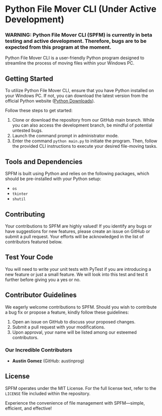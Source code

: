 # Python File Mover CLI (Under Active Development)
### WARNING: Python File Mover CLI (SPFM) is currently in beta testing and active development. Therefore, bugs are to be expected from this program at the moment.
Python File Mover CLI is a user-friendly Python program designed to streamline the process of moving files within your Windows PC.

## Getting Started

To utilize Python File Mover CLI, ensure that you have Python installed on your Windows PC. If not, you can download the latest version from the official Python website ([Python Downloads](https://www.python.org/downloads/)).

Follow these steps to get started:

1. Clone or download the repository from our GitHub main branch. While you can also access the development branch, be mindful of potential untested bugs.
2. Launch the command prompt in administrator mode.
3. Enter the command `python main.py` to initiate the program. Then, follow the provided CLI instructions to execute your desired file-moving tasks.

## Tools and Dependencies

SPFM is built using Python and relies on the following packages, which should be pre-installed with your Python setup:

- `os`
- `tkinter`
- `shutil`

## Contributing

Your contributions to SPFM are highly valued! If you identify any bugs or have suggestions for new features, please create an issue on GitHub or submit a pull request. Your efforts will be acknowledged in the list of contributors featured below.

## Test Your Code
You will need to write your unit tests with PyTest if you are introducing a new feature or just a small feature. We will look into this test and test it further before giving you a yes or no. 

## Contributor Guidelines

We eagerly welcome contributions to SPFM. Should you wish to contribute a bug fix or propose a feature, kindly follow these guidelines:

1. Open an issue on GitHub to discuss your proposed changes.
2. Submit a pull request with your modifications.
3. Upon approval, your name will be listed among our esteemed contributors.

### Our Incredible Contributors

* **Austin Gomez** (GitHub: austinprog)

## License

SPFM operates under the MIT License. For the full license text, refer to the `LICENSE` file included within the repository.

Experience the convenience of file management with SPFM—simple, efficient, and effective!
